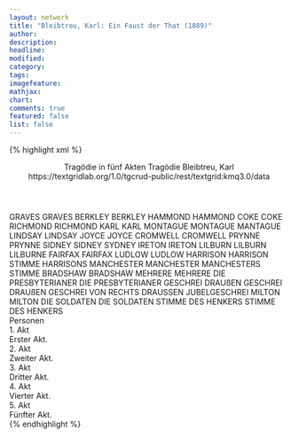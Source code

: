 ```yaml
---
layout: network
title: "Bleibtreu, Karl: Ein Faust der That (1889)"
author:
description:
headline:
modified:
category:
tags:
imagefeature:
mathjax:
chart:
comments: true
featured: false
list: false
---
```

{% highlight xml %}
<?xml-model href="https://raw.githubusercontent.com/DLiNa/project/master/rules/lina.rnc"?><?xml-model href="https://raw.githubusercontent.com/DLiNa/project/master/rules/lina.sch"?>
<play xmlns="http://lina.digital">
  <header>
    <title>Ein Faust der That</title>
    <subtitle>Tragödie in fünf Akten</subtitle>
    <genretitle>Tragödie</genretitle>
    <author>Bleibtreu, Karl</author>
    <date type="print" when="1889"/>
    <date type="premiere"/>
    <date type="written"/>
    <source>https://textgridlab.org/1.0/tgcrud-public/rest/textgrid:kmq3.0/data</source>
  </header>
  <personae>
    <character>
      <name>GRAVES</name>
      <alias xml:id="graves">
        <name>GRAVES</name>
      </alias>
    </character>
    <character>
      <name>BERKLEY</name>
      <alias xml:id="berkley">
        <name>BERKLEY</name>
      </alias>
    </character>
    <character>
      <name>HAMMOND</name>
      <alias xml:id="hammond">
        <name>HAMMOND</name>
      </alias>
    </character>
    <character>
      <name>COKE</name>
      <alias xml:id="coke">
        <name>COKE</name>
      </alias>
    </character>
    <character>
      <name>RICHMOND</name>
      <alias xml:id="richmond">
        <name>RICHMOND</name>
      </alias>
    </character>
    <character>
      <name>KARL</name>
      <alias xml:id="karl">
        <name>KARL</name>
      </alias>
    </character>
    <character>
      <name>MONTAGUE</name>
      <alias xml:id="montague">
        <name>MONTAGUE</name>
      </alias>
      <alias xml:id="mantague">
        <name>MANTAGUE</name>
      </alias>
    </character>
    <character>
      <name>LINDSAY</name>
      <alias xml:id="lindsay">
        <name>LINDSAY</name>
      </alias>
    </character>
    <character>
      <name>JOYCE</name>
      <alias xml:id="joyce">
        <name>JOYCE</name>
      </alias>
    </character>
    <character>
      <name>CROMWELL</name>
      <alias xml:id="cromwell">
        <name>CROMWELL</name>
      </alias>
    </character>
    <character>
      <name>PRYNNE</name>
      <alias xml:id="prynne">
        <name>PRYNNE</name>
      </alias>
    </character>
    <character>
      <name>SIDNEY</name>
      <alias xml:id="sidney">
        <name>SIDNEY</name>
      </alias>
      <alias xml:id="sydney">
        <name>SYDNEY</name>
      </alias>
    </character>
    <character>
      <name>IRETON</name>
      <alias xml:id="ireton">
        <name>IRETON</name>
      </alias>
    </character>
    <character>
      <name>LILBURN</name>
      <alias xml:id="lilburn">
        <name>LILBURN</name>
      </alias>
      <alias xml:id="lilburne">
        <name>LILBURNE</name>
      </alias>
    </character>
    <character>
      <name>FAIRFAX</name>
      <alias xml:id="fairfax">
        <name>FAIRFAX</name>
      </alias>
    </character>
    <character>
      <name>LUDLOW</name>
      <alias xml:id="ludlow">
        <name>LUDLOW</name>
      </alias>
    </character>
    <character>
      <name>HARRISON</name>
      <alias xml:id="harrison">
        <name>HARRISON</name>
      </alias>
      <alias xml:id="stimme_harrisons">
        <name>STIMME HARRISONS</name>
      </alias>
    </character>
    <character>
      <name>MANCHESTER</name>
      <alias xml:id="manchester">
        <name>MANCHESTER</name>
      </alias>
      <alias xml:id="manchesters_stimme">
        <name>MANCHESTERS STIMME</name>
      </alias>
    </character>
    <character>
      <name>BRADSHAW</name>
      <alias xml:id="bradshaw">
        <name>BRADSHAW</name>
      </alias>
    </character>
    <character>
      <name>MEHRERE</name>
      <alias xml:id="mehrere">
        <name>MEHRERE</name>
      </alias>
    </character>
    <character>
      <name>DIE PRESBYTERIANER</name>
      <alias xml:id="die_presbyterianer">
        <name>DIE PRESBYTERIANER</name>
      </alias>
    </character>
    <character>
      <name>GESCHREI DRAUßEN</name>
      <alias xml:id="geschrei_draußen">
        <name>GESCHREI DRAUßEN</name>
      </alias>
      <alias xml:id="geschrei_von_rechts">
        <name>GESCHREI VON RECHTS</name>
      </alias>
      <alias xml:id="draussen_jubelgeschrei">
        <name>DRAUSSEN JUBELGESCHREI</name>
      </alias>
    </character>
    <character>
      <name>MILTON</name>
      <alias xml:id="milton">
        <name>MILTON</name>
      </alias>
    </character>
    <character>
      <name>DIE SOLDATEN</name>
      <alias xml:id="die_soldaten">
        <name>DIE SOLDATEN</name>
      </alias>
    </character>
    <character>
      <name>STIMME DES HENKERS</name>
      <alias xml:id="stimme_des_henkers">
        <name>STIMME DES HENKERS</name>
      </alias>
    </character>
  </personae>
  <text>
    <div>
      <head>Personen</head>
    </div>
    <div>
      <head>1. Akt</head>
      <div>
        <head>Erster Akt.</head>
        <sp who="#graves">
          <amount n="45" unit="speech_acts"/>
          <amount n="976" unit="words"/>
          <amount n="23" unit="lines"/>
          <amount n="5477" unit="chars"/>
        </sp>
        <sp who="#berkley">
          <amount n="43" unit="speech_acts"/>
          <amount n="825" unit="words"/>
          <amount n="26" unit="lines"/>
          <amount n="4858" unit="chars"/>
        </sp>
        <sp who="#hammond">
          <amount n="9" unit="speech_acts"/>
          <amount n="117" unit="words"/>
          <amount n="7" unit="lines"/>
          <amount n="657" unit="chars"/>
        </sp>
        <sp who="#coke">
          <amount n="30" unit="speech_acts"/>
          <amount n="784" unit="words"/>
          <amount n="14" unit="lines"/>
          <amount n="4680" unit="chars"/>
        </sp>
        <sp who="#richmond">
          <amount n="16" unit="speech_acts"/>
          <amount n="196" unit="words"/>
          <amount n="13" unit="lines"/>
          <amount n="1088" unit="chars"/>
        </sp>
        <sp who="#karl">
          <amount n="36" unit="speech_acts"/>
          <amount n="1450" unit="words"/>
          <amount n="13" unit="lines"/>
          <amount n="8593" unit="chars"/>
        </sp>
        <sp who="#montague">
          <amount n="20" unit="speech_acts"/>
          <amount n="311" unit="words"/>
          <amount n="15" unit="lines"/>
          <amount n="1814" unit="chars"/>
        </sp>
        <sp who="#lindsay">
          <amount n="12" unit="speech_acts"/>
          <amount n="144" unit="words"/>
          <amount n="10" unit="lines"/>
          <amount n="845" unit="chars"/>
        </sp>
        <sp who="#richmond #lindsay">
          <amount n="1" unit="speech_acts"/>
          <amount n="6" unit="words"/>
          <amount n="1" unit="lines"/>
          <amount n="28" unit="chars"/>
        </sp>
        <sp who="#joyce">
          <amount n="45" unit="speech_acts"/>
          <amount n="797" unit="words"/>
          <amount n="27" unit="lines"/>
          <amount n="4475" unit="chars"/>
        </sp>
        <sp who="#montague #coke">
          <amount n="1" unit="speech_acts"/>
          <amount n="9" unit="words"/>
          <amount n="1" unit="lines"/>
          <amount n="42" unit="chars"/>
        </sp>
      </div>
    </div>
    <div>
      <head>2. Akt</head>
      <div>
        <head>Zweiter Akt.</head>
        <sp who="#cromwell">
          <amount n="116" unit="speech_acts"/>
          <amount n="3976" unit="words"/>
          <amount n="30" unit="lines"/>
          <amount n="22901" unit="chars"/>
        </sp>
        <sp who="#prynne">
          <amount n="10" unit="speech_acts"/>
          <amount n="130" unit="words"/>
          <amount n="7" unit="lines"/>
          <amount n="805" unit="chars"/>
        </sp>
        <sp who="#sidney">
          <amount n="13" unit="speech_acts"/>
          <amount n="196" unit="words"/>
          <amount n="7" unit="lines"/>
          <amount n="1133" unit="chars"/>
        </sp>
        <sp who="#ireton">
          <amount n="35" unit="speech_acts"/>
          <amount n="491" unit="words"/>
          <amount n="28" unit="lines"/>
          <amount n="2719" unit="chars"/>
        </sp>
        <sp who="#lilburn">
          <amount n="13" unit="speech_acts"/>
          <amount n="210" unit="words"/>
          <amount n="8" unit="lines"/>
          <amount n="1164" unit="chars"/>
        </sp>
        <sp who="#fairfax">
          <amount n="16" unit="speech_acts"/>
          <amount n="250" unit="words"/>
          <amount n="11" unit="lines"/>
          <amount n="1467" unit="chars"/>
        </sp>
        <sp who="#cromwell #prynne #sidney #ireton #lilburn #lilburn #joyce #ludlow #berkley #harrison #manchester">
          <amount n="1" unit="speech_acts"/>
          <amount n="2" unit="words"/>
          <amount n="1" unit="lines"/>
          <amount n="9" unit="chars"/>
        </sp>
        <sp who="#sydney">
          <amount n="1" unit="speech_acts"/>
          <amount n="6" unit="words"/>
          <amount n="1" unit="lines"/>
          <amount n="31" unit="chars"/>
        </sp>
        <sp who="#joyce">
          <amount n="5" unit="speech_acts"/>
          <amount n="137" unit="words"/>
          <amount n="1" unit="lines"/>
          <amount n="817" unit="chars"/>
        </sp>
        <sp who="#ludlow">
          <amount n="20" unit="speech_acts"/>
          <amount n="479" unit="words"/>
          <amount n="10" unit="lines"/>
          <amount n="2881" unit="chars"/>
        </sp>
        <sp who="#berkley">
          <amount n="27" unit="speech_acts"/>
          <amount n="382" unit="words"/>
          <amount n="19" unit="lines"/>
          <amount n="2256" unit="chars"/>
        </sp>
        <sp who="#harrison">
          <amount n="11" unit="speech_acts"/>
          <amount n="281" unit="words"/>
          <amount n="3" unit="lines"/>
          <amount n="1617" unit="chars"/>
        </sp>
        <sp who="#lilburne">
          <amount n="1" unit="speech_acts"/>
          <amount n="10" unit="words"/>
          <amount n="1" unit="lines"/>
          <amount n="51" unit="chars"/>
        </sp>
        <sp who="#manchesters_stimme">
          <amount n="2" unit="speech_acts"/>
          <amount n="25" unit="words"/>
          <amount n="2" unit="lines"/>
          <amount n="159" unit="chars"/>
        </sp>
        <sp who="#manchester">
          <amount n="8" unit="speech_acts"/>
          <amount n="245" unit="words"/>
          <amount n="5" unit="lines"/>
          <amount n="1435" unit="chars"/>
        </sp>
      </div>
    </div>
    <div>
      <head>3. Akt</head>
      <div>
        <head>Dritter Akt.</head>
        <sp who="#karl">
          <amount n="35" unit="speech_acts"/>
          <amount n="1232" unit="words"/>
          <amount n="6" unit="lines"/>
          <amount n="7423" unit="chars"/>
        </sp>
        <sp who="#graves">
          <amount n="8" unit="speech_acts"/>
          <amount n="200" unit="words"/>
          <amount n="3" unit="lines"/>
          <amount n="1122" unit="chars"/>
        </sp>
        <sp who="#berkley">
          <amount n="28" unit="speech_acts"/>
          <amount n="516" unit="words"/>
          <amount n="18" unit="lines"/>
          <amount n="3064" unit="chars"/>
        </sp>
        <sp who="#ireton">
          <amount n="38" unit="speech_acts"/>
          <amount n="1171" unit="words"/>
          <amount n="19" unit="lines"/>
          <amount n="7020" unit="chars"/>
        </sp>
        <sp who="#cromwell">
          <amount n="67" unit="speech_acts"/>
          <amount n="2998" unit="words"/>
          <amount n="19" unit="lines"/>
          <amount n="17310" unit="chars"/>
        </sp>
        <sp who="#manchester">
          <amount n="36" unit="speech_acts"/>
          <amount n="460" unit="words"/>
          <amount n="28" unit="lines"/>
          <amount n="2814" unit="chars"/>
        </sp>
        <sp who="#montague">
          <amount n="19" unit="speech_acts"/>
          <amount n="366" unit="words"/>
          <amount n="11" unit="lines"/>
          <amount n="2126" unit="chars"/>
        </sp>
        <sp who="#sidney">
          <amount n="26" unit="speech_acts"/>
          <amount n="572" unit="words"/>
          <amount n="12" unit="lines"/>
          <amount n="3474" unit="chars"/>
        </sp>
        <sp who="#montague #manchester">
          <amount n="1" unit="speech_acts"/>
          <amount n="3" unit="words"/>
          <amount n="1" unit="lines"/>
          <amount n="14" unit="chars"/>
        </sp>
        <sp who="#prynne">
          <amount n="16" unit="speech_acts"/>
          <amount n="556" unit="words"/>
          <amount n="7" unit="lines"/>
          <amount n="3222" unit="chars"/>
        </sp>
        <sp who="#coke">
          <amount n="16" unit="speech_acts"/>
          <amount n="413" unit="words"/>
          <amount n="10" unit="lines"/>
          <amount n="2519" unit="chars"/>
        </sp>
        <sp who="#sydney">
          <amount n="1" unit="speech_acts"/>
          <amount n="17" unit="words"/>
          <amount n="117" unit="chars"/>
        </sp>
        <sp who="#fairfax">
          <amount n="30" unit="speech_acts"/>
          <amount n="461" unit="words"/>
          <amount n="20" unit="lines"/>
          <amount n="2633" unit="chars"/>
        </sp>
        <sp who="#ludlow">
          <amount n="29" unit="speech_acts"/>
          <amount n="383" unit="words"/>
          <amount n="20" unit="lines"/>
          <amount n="2282" unit="chars"/>
        </sp>
        <sp who="#bradshaw">
          <amount n="11" unit="speech_acts"/>
          <amount n="128" unit="words"/>
          <amount n="9" unit="lines"/>
          <amount n="745" unit="chars"/>
        </sp>
        <sp who="#lilburn">
          <amount n="23" unit="speech_acts"/>
          <amount n="808" unit="words"/>
          <amount n="9" unit="lines"/>
          <amount n="4707" unit="chars"/>
        </sp>
        <sp who="#ludlow #bradshaw">
          <amount n="2" unit="speech_acts"/>
          <amount n="9" unit="words"/>
          <amount n="2" unit="lines"/>
          <amount n="29" unit="chars"/>
        </sp>
        <sp who="#harrison">
          <amount n="32" unit="speech_acts"/>
          <amount n="779" unit="words"/>
          <amount n="15" unit="lines"/>
          <amount n="4522" unit="chars"/>
        </sp>
        <sp who="#karl #graves #berkley #ireton #cromwell #manchester #montague #sidney #prynne #coke #fairfax #ludlow #bradshaw #lilburn #harrison #die_presbyterianer #joyce">
          <amount n="5" unit="speech_acts"/>
          <amount n="18" unit="words"/>
          <amount n="5" unit="lines"/>
          <amount n="103" unit="chars"/>
        </sp>
        <sp who="#mehrere">
          <amount n="1" unit="speech_acts"/>
          <amount n="3" unit="words"/>
          <amount n="1" unit="lines"/>
          <amount n="13" unit="chars"/>
        </sp>
        <sp who="#ireton #ludlow">
          <amount n="1" unit="speech_acts"/>
          <amount n="1" unit="words"/>
          <amount n="1" unit="lines"/>
          <amount n="4" unit="chars"/>
        </sp>
        <sp who="#die_presbyterianer">
          <amount n="1" unit="speech_acts"/>
          <amount n="8" unit="words"/>
          <amount n="1" unit="lines"/>
          <amount n="32" unit="chars"/>
        </sp>
        <sp who="#joyce">
          <amount n="5" unit="speech_acts"/>
          <amount n="67" unit="words"/>
          <amount n="3" unit="lines"/>
          <amount n="433" unit="chars"/>
        </sp>
        <sp who="#manchester #montague">
          <amount n="1" unit="speech_acts"/>
          <amount n="4" unit="words"/>
          <amount n="1" unit="lines"/>
          <amount n="24" unit="chars"/>
        </sp>
      </div>
    </div>
    <div>
      <head>4. Akt</head>
      <div>
        <head>Vierter Akt.</head>
        <sp who="#karl">
          <amount n="70" unit="speech_acts"/>
          <amount n="2245" unit="words"/>
          <amount n="29" unit="lines"/>
          <amount n="13135" unit="chars"/>
        </sp>
        <sp who="#montague">
          <amount n="11" unit="speech_acts"/>
          <amount n="210" unit="words"/>
          <amount n="4" unit="lines"/>
          <amount n="1231" unit="chars"/>
        </sp>
        <sp who="#sidney">
          <amount n="15" unit="speech_acts"/>
          <amount n="326" unit="words"/>
          <amount n="8" unit="lines"/>
          <amount n="1929" unit="chars"/>
        </sp>
        <sp who="#richmond">
          <amount n="22" unit="speech_acts"/>
          <amount n="323" unit="words"/>
          <amount n="18" unit="lines"/>
          <amount n="1847" unit="chars"/>
        </sp>
        <sp who="#hammond">
          <amount n="27" unit="speech_acts"/>
          <amount n="885" unit="words"/>
          <amount n="15" unit="lines"/>
          <amount n="5248" unit="chars"/>
        </sp>
        <sp who="#lindsay">
          <amount n="17" unit="speech_acts"/>
          <amount n="393" unit="words"/>
          <amount n="42" unit="lines"/>
          <amount n="2173" unit="chars"/>
        </sp>
        <sp who="#berkley">
          <amount n="19" unit="speech_acts"/>
          <amount n="333" unit="words"/>
          <amount n="13" unit="lines"/>
          <amount n="1855" unit="chars"/>
        </sp>
        <sp who="#stimme_harrisons">
          <amount n="3" unit="speech_acts"/>
          <amount n="24" unit="words"/>
          <amount n="3" unit="lines"/>
          <amount n="107" unit="chars"/>
        </sp>
        <sp who="#harrison">
          <amount n="11" unit="speech_acts"/>
          <amount n="224" unit="words"/>
          <amount n="6" unit="lines"/>
          <amount n="1233" unit="chars"/>
        </sp>
      </div>
    </div>
    <div>
      <head>5. Akt</head>
      <div>
        <head>Fünfter Akt.</head>
        <sp who="#sidney">
          <amount n="14" unit="speech_acts"/>
          <amount n="210" unit="words"/>
          <amount n="10" unit="lines"/>
          <amount n="1295" unit="chars"/>
        </sp>
        <sp who="#geschrei_von_rechts">
          <amount n="1" unit="speech_acts"/>
          <amount n="2" unit="words"/>
          <amount n="1" unit="lines"/>
          <amount n="27" unit="chars"/>
        </sp>
        <sp who="#montague">
          <amount n="17" unit="speech_acts"/>
          <amount n="300" unit="words"/>
          <amount n="12" unit="lines"/>
          <amount n="1775" unit="chars"/>
        </sp>
        <sp who="#manchester">
          <amount n="13" unit="speech_acts"/>
          <amount n="209" unit="words"/>
          <amount n="9" unit="lines"/>
          <amount n="1244" unit="chars"/>
        </sp>
        <sp who="#hammond">
          <amount n="3" unit="speech_acts"/>
          <amount n="26" unit="words"/>
          <amount n="3" unit="lines"/>
          <amount n="133" unit="chars"/>
        </sp>
        <sp who="#graves">
          <amount n="15" unit="speech_acts"/>
          <amount n="233" unit="words"/>
          <amount n="9" unit="lines"/>
          <amount n="1355" unit="chars"/>
        </sp>
        <sp who="#cromwell">
          <amount n="74" unit="speech_acts"/>
          <amount n="3607" unit="words"/>
          <amount n="21" unit="lines"/>
          <amount n="20823" unit="chars"/>
        </sp>
        <sp who="#bradshaw">
          <amount n="9" unit="speech_acts"/>
          <amount n="169" unit="words"/>
          <amount n="4" unit="lines"/>
          <amount n="1016" unit="chars"/>
        </sp>
        <sp who="#ireton">
          <amount n="13" unit="speech_acts"/>
          <amount n="325" unit="words"/>
          <amount n="10" unit="lines"/>
          <amount n="1907" unit="chars"/>
        </sp>
        <sp who="#harrison">
          <amount n="32" unit="speech_acts"/>
          <amount n="1186" unit="words"/>
          <amount n="6" unit="lines"/>
          <amount n="6823" unit="chars"/>
        </sp>
        <sp who="#coke">
          <amount n="6" unit="speech_acts"/>
          <amount n="81" unit="words"/>
          <amount n="5" unit="lines"/>
          <amount n="488" unit="chars"/>
        </sp>
        <sp who="#ludlow">
          <amount n="7" unit="speech_acts"/>
          <amount n="222" unit="words"/>
          <amount n="3" unit="lines"/>
          <amount n="1281" unit="chars"/>
        </sp>
        <sp who="#joyce">
          <amount n="12" unit="speech_acts"/>
          <amount n="187" unit="words"/>
          <amount n="8" unit="lines"/>
          <amount n="1039" unit="chars"/>
        </sp>
        <sp who="#mantague">
          <amount n="1" unit="speech_acts"/>
          <amount n="5" unit="words"/>
          <amount n="1" unit="lines"/>
          <amount n="29" unit="chars"/>
        </sp>
        <sp who="#geschrei_draußen">
          <amount n="1" unit="speech_acts"/>
          <amount n="2" unit="words"/>
          <amount n="1" unit="lines"/>
          <amount n="27" unit="chars"/>
        </sp>
        <sp who="#graves #hammond">
          <amount n="1" unit="speech_acts"/>
          <amount n="3" unit="words"/>
          <amount n="1" unit="lines"/>
          <amount n="19" unit="chars"/>
        </sp>
        <sp who="#milton">
          <amount n="9" unit="speech_acts"/>
          <amount n="449" unit="words"/>
          <amount n="2630" unit="chars"/>
        </sp>
        <sp who="#die_soldaten">
          <amount n="1" unit="speech_acts"/>
          <amount n="3" unit="words"/>
          <amount n="1" unit="lines"/>
          <amount n="42" unit="chars"/>
        </sp>
        <sp who="#karl">
          <amount n="5" unit="speech_acts"/>
          <amount n="427" unit="words"/>
          <amount n="2396" unit="chars"/>
        </sp>
        <sp who="#stimme_des_henkers">
          <amount n="1" unit="speech_acts"/>
          <amount n="7" unit="words"/>
          <amount n="1" unit="lines"/>
          <amount n="35" unit="chars"/>
        </sp>
        <sp who="#draussen_jubelgeschrei">
          <amount n="1" unit="speech_acts"/>
          <amount n="14" unit="words"/>
          <amount n="1" unit="lines"/>
          <amount n="80" unit="chars"/>
        </sp>
      </div>
    </div>
  </text>
</play>
{% endhighlight %}